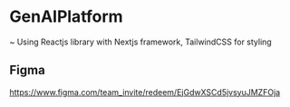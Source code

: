 # GenAIPlatform
~ Using Reactjs library with Nextjs framework, TailwindCSS for styling 
## Figma
https://www.figma.com/team_invite/redeem/EjGdwXSCd5jvsyuJMZFOja
